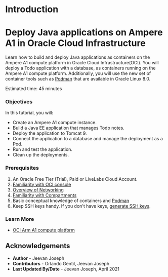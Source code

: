 # Introduction

# Deploy Java applications on Ampere A1 in Oracle Cloud Infrastructure

Learn how to build and deploy Java applications as containers on the Ampere A1 compute platform in Oracle Cloud Infrastructure(OCI). You will deploy a Todo application with a database, as containers running on the Ampere A1 compute platform. Additionally, you will use the new set of container tools such as [Podman](podman.io) that are available in Oracle Linux 8.0.

Estimated time: 45 minutes

### Objectives

In this tutorial, you will:

* Create an Ampere A1 compute instance. 
* Build a Java EE application that manages Todo notes.
* Deploy the application to Tomcat 9.
* Connect the application to a database and manage the deployment as a Pod. 
* Run and test the application.
* Clean up the deployments.

### Prerequisites

1. An Oracle Free Tier (Trial), Paid or LiveLabs Cloud Account.
1. [Familiarity with OCI console](https://docs.us-phoenix-1.oraclecloud.com/Content/GSG/Concepts/console.htm)
1. [Overview of Networking](https://docs.us-phoenix-1.oraclecloud.com/Content/Network/Concepts/overview.htm)
1. [Familiarity with Compartments](https://docs.us-phoenix-1.oraclecloud.com/Content/GSG/Concepts/concepts.htm)
1. Basic conceptual knowledge of containers and [Podman](https://podman.io/)
1. Keep SSH keys handy. If you don't have keys, [generate SSH keys](https://docs.oracle.com/en/learn/generate_ssh_keys/index.html). 


### Learn More

* [OCI Arm A1 compute platform](https://developer.oracle.com/arm)


## Acknowledgements

* **Author** - Jeevan Joseph
* **Contributors** -  Orlando Gentil, Jeevan Joseph
* **Last Updated By/Date** - Jeevan Joseph, April 2021
